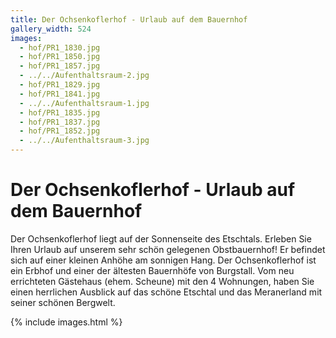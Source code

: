 ```yaml
---
title: Der Ochsenkoflerhof - Urlaub auf dem Bauernhof
gallery_width: 524
images:
  - hof/PR1_1830.jpg
  - hof/PR1_1850.jpg
  - hof/PR1_1857.jpg
  - ../../Aufenthaltsraum-2.jpg
  - hof/PR1_1829.jpg
  - hof/PR1_1841.jpg
  - ../../Aufenthaltsraum-1.jpg
  - hof/PR1_1835.jpg
  - hof/PR1_1837.jpg
  - hof/PR1_1852.jpg
  - ../../Aufenthaltsraum-3.jpg
---
```


# Der Ochsenkoflerhof - Urlaub auf dem Bauernhof

Der Ochsenkoflerhof liegt auf der Sonnenseite des Etschtals. Erleben Sie Ihren Urlaub auf unserem sehr schön gelegenen Obstbauernhof! Er befindet sich auf einer kleinen Anhöhe am sonnigen Hang. Der Ochsenkoflerhof ist ein Erbhof und einer der ältesten Bauernhöfe von Burgstall. Vom neu errichteten Gästehaus (ehem. Scheune) mit den 4 Wohnungen, haben Sie einen herrlichen Ausblick auf das schöne Etschtal und das Meranerland mit seiner schönen Bergwelt.

{% include images.html %}
